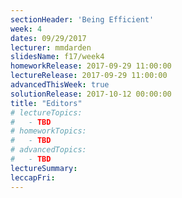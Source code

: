```yaml
---
sectionHeader: 'Being Efficient'
week: 4
dates: 09/29/2017
lecturer: mmdarden
slidesName: f17/week4
homeworkRelease: 2017-09-29 11:00:00
lectureRelease: 2017-09-29 11:00:00
advancedThisWeek: true
solutionRelease: 2017-10-12 00:00:00
title: "Editors"
# lectureTopics:
#   - TBD
# homeworkTopics:
#   - TBD
# advancedTopics:
#   - TBD
lectureSummary:
leccapFri:
---
```

